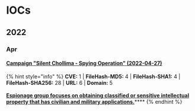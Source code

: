 # IOCs

## 2022

### Apr

#### [Campaign "Silent Chollima - Spying Operation" (2022-04-27)](https://otx.alienvault.com/pulse/62718539151db9461c89a6a5)

{% hint style="info" %}
**CVE:** 1 | **FileHash-MD5:** 4 | **FileHash-SHA1:** 4 | **FileHash-SHA256:** 28 | **URL:** 6 | **Domain:** 5\
\
[**Espionage group focuses on obtaining classified or sensitive intellectual property that has civilian and military applications.**](https://symantec-enterprise-blogs.security.com/blogs/threat-intelligence/stonefly-north-korea-espionage?\_hsmi=211902406&\_hsenc=p2ANqtz-9VWZpbrLP9E9QK6wFk-tu1VF\_rhc1DHdK6OAvq50jEt9KYKhyWKrogb6WZFrXLcM9rthHSaHrI8bhujV9p9KndIx6NZRdkSDhAZcJ4Vsssqvfku7Y)****
{% endhint %}
